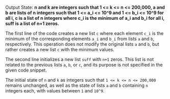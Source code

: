 Output State: **n and k are integers such that 1 <= k <= n <= 200,000, a and b are lists of n integers such that 1 <= a_i <= 10^9 and 1 <= b_i <= 10^9 for all i, c is a list of n integers where c_i is the minimum of a_i and b_i for all i, suff is a list of n+1 zeros.**

The first line of the code creates a new list `c` where each element `c_i` is the minimum of the corresponding elements `a_i` and `b_i` from lists `a` and `b`, respectively. This operation does not modify the original lists `a` and `b`, but rather creates a new list `c` with the minimum values.

The second line initializes a new list `suff` with `n+1` zeros. This list is not related to the previous lists `a`, `b`, or `c`, and its purpose is not specified in the given code snippet.

The initial state of `n` and `k` as integers such that `1 <= k <= n <= 200,000` remains unchanged, as well as the state of lists `a` and `b` containing `n` integers each, with values between `1` and `10^9`.